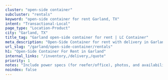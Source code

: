 ```yaml
---
cluster: "open-side container"
subcluster: "rentals"
keyword: "open-side container for rent Garland, TX"
intent: "Transactional-Local"
page_type: "Location-Product"
city: "Garland, TX"
title_tag: "Garland open-side container for rent | LC Container"
meta_description: "Open-Side Container for rent with delivery in Garland, TX. LC Container — local Since 2003. Get pricing today."
url_slug: "/garland/open-side-container/rentals"
h1: "Open-Side Container For Rent in Garland"
internal_links: "/inventory,/delivery,/quote"
priority: 1
notes: "Include power specs (for reefer/office), photos, and availability."
noindex: false
---
```


<!-- TODO: Add unique city/inventory copy, images, and internal links here. -->
